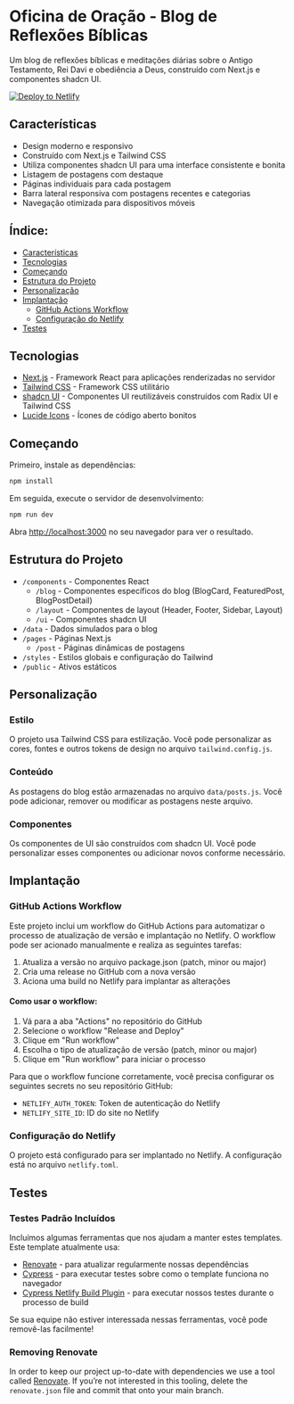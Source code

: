 # Oficina de Oração - Blog de Reflexões Bíblicas

Um blog de reflexões bíblicas e meditações diárias sobre o Antigo Testamento, Rei Davi e obediência a Deus, construído com Next.js e componentes shadcn UI.

[![Deploy to Netlify](https://www.netlify.com/img/deploy/button.svg)](https://app.netlify.com/start/deploy?repository=https://github.com/netlify-templates/next-netlify-starter&utm_source=github&utm_medium=nextstarter-cs&utm_campaign=devex-cs)

## Características

- Design moderno e responsivo
- Construído com Next.js e Tailwind CSS
- Utiliza componentes shadcn UI para uma interface consistente e bonita
- Listagem de postagens com destaque
- Páginas individuais para cada postagem
- Barra lateral responsiva com postagens recentes e categorias
- Navegação otimizada para dispositivos móveis

## Índice:

- [Características](#características)
- [Tecnologias](#tecnologias)
- [Começando](#começando)
- [Estrutura do Projeto](#estrutura-do-projeto)
- [Personalização](#personalização)
- [Implantação](#implantação)
  - [GitHub Actions Workflow](#github-actions-workflow)
  - [Configuração do Netlify](#configuração-do-netlify)
- [Testes](#testes)

## Tecnologias

- [Next.js](https://nextjs.org/) - Framework React para aplicações renderizadas no servidor
- [Tailwind CSS](https://tailwindcss.com/) - Framework CSS utilitário
- [shadcn UI](https://ui.shadcn.com/) - Componentes UI reutilizáveis construídos com Radix UI e Tailwind CSS
- [Lucide Icons](https://lucide.dev/) - Ícones de código aberto bonitos

## Começando

Primeiro, instale as dependências:

```bash
npm install
```

Em seguida, execute o servidor de desenvolvimento:

```bash
npm run dev
```

Abra [http://localhost:3000](http://localhost:3000) no seu navegador para ver o resultado.

## Estrutura do Projeto

- `/components` - Componentes React
  - `/blog` - Componentes específicos do blog (BlogCard, FeaturedPost, BlogPostDetail)
  - `/layout` - Componentes de layout (Header, Footer, Sidebar, Layout)
  - `/ui` - Componentes shadcn UI
- `/data` - Dados simulados para o blog
- `/pages` - Páginas Next.js
  - `/post` - Páginas dinâmicas de postagens
- `/styles` - Estilos globais e configuração do Tailwind
- `/public` - Ativos estáticos

## Personalização

### Estilo

O projeto usa Tailwind CSS para estilização. Você pode personalizar as cores, fontes e outros tokens de design no arquivo `tailwind.config.js`.

### Conteúdo

As postagens do blog estão armazenadas no arquivo `data/posts.js`. Você pode adicionar, remover ou modificar as postagens neste arquivo.

### Componentes

Os componentes de UI são construídos com shadcn UI. Você pode personalizar esses componentes ou adicionar novos conforme necessário.

## Implantação

### GitHub Actions Workflow

Este projeto inclui um workflow do GitHub Actions para automatizar o processo de atualização de versão e implantação no Netlify. O workflow pode ser acionado manualmente e realiza as seguintes tarefas:

1. Atualiza a versão no arquivo package.json (patch, minor ou major)
2. Cria uma release no GitHub com a nova versão
3. Aciona uma build no Netlify para implantar as alterações

#### Como usar o workflow:

1. Vá para a aba "Actions" no repositório do GitHub
2. Selecione o workflow "Release and Deploy"
3. Clique em "Run workflow"
4. Escolha o tipo de atualização de versão (patch, minor ou major)
5. Clique em "Run workflow" para iniciar o processo

Para que o workflow funcione corretamente, você precisa configurar os seguintes secrets no seu repositório GitHub:

- `NETLIFY_AUTH_TOKEN`: Token de autenticação do Netlify
- `NETLIFY_SITE_ID`: ID do site no Netlify

### Configuração do Netlify

O projeto está configurado para ser implantado no Netlify. A configuração está no arquivo `netlify.toml`.

## Testes

### Testes Padrão Incluídos

Incluímos algumas ferramentas que nos ajudam a manter estes templates. Este template atualmente usa:

- [Renovate](https://www.mend.io/free-developer-tools/renovate/) - para atualizar regularmente nossas dependências
- [Cypress](https://www.cypress.io/) - para executar testes sobre como o template funciona no navegador
- [Cypress Netlify Build Plugin](https://github.com/cypress-io/netlify-plugin-cypress) - para executar nossos testes durante o processo de build

Se sua equipe não estiver interessada nessas ferramentas, você pode removê-las facilmente!

### Removing Renovate

In order to keep our project up-to-date with dependencies we use a tool called [Renovate](https://github.com/marketplace/renovate). If you’re not interested in this tooling, delete the `renovate.json` file and commit that onto your main branch.
